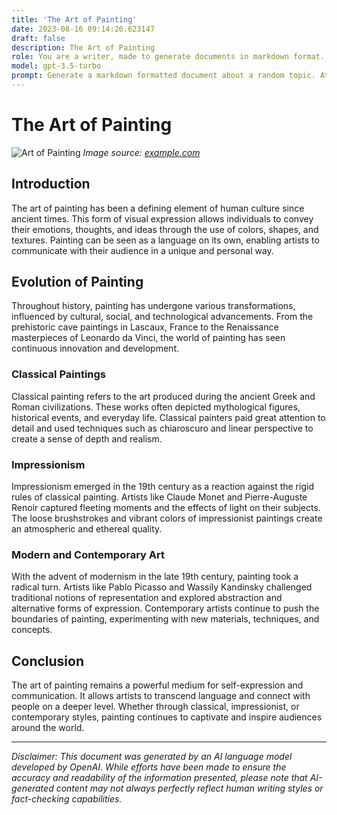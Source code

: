 ```yaml
---
title: 'The Art of Painting'
date: 2023-08-16 09:14:26.623147
draft: false
description: The Art of Painting
role: You are a writer, made to generate documents in markdown format. It is very important that all of the documents you generate are in valid markdown format.
model: gpt-3.5-turbo
prompt: Generate a markdown formatted document about a random topic. At the bottom, include a disclaimer explaining that the document was generated by you. The first line of the document should be the title. Make sure that the entire document is in proper markdown format, using a mix of various tags to make the document visually appealing.
---
```


# The Art of Painting

![Art of Painting](https://www.example.com/art-painting.jpg)
*Image source: [example.com](https://www.example.com)*

## Introduction

The art of painting has been a defining element of human culture since ancient times. This form of visual expression allows individuals to convey their emotions, thoughts, and ideas through the use of colors, shapes, and textures. Painting can be seen as a language on its own, enabling artists to communicate with their audience in a unique and personal way.

## Evolution of Painting

Throughout history, painting has undergone various transformations, influenced by cultural, social, and technological advancements. From the prehistoric cave paintings in Lascaux, France to the Renaissance masterpieces of Leonardo da Vinci, the world of painting has seen continuous innovation and development.

### Classical Paintings

Classical painting refers to the art produced during the ancient Greek and Roman civilizations. These works often depicted mythological figures, historical events, and everyday life. Classical painters paid great attention to detail and used techniques such as chiaroscuro and linear perspective to create a sense of depth and realism.

### Impressionism

Impressionism emerged in the 19th century as a reaction against the rigid rules of classical painting. Artists like Claude Monet and Pierre-Auguste Renoir captured fleeting moments and the effects of light on their subjects. The loose brushstrokes and vibrant colors of impressionist paintings create an atmospheric and ethereal quality.

### Modern and Contemporary Art

With the advent of modernism in the late 19th century, painting took a radical turn. Artists like Pablo Picasso and Wassily Kandinsky challenged traditional notions of representation and explored abstraction and alternative forms of expression. Contemporary artists continue to push the boundaries of painting, experimenting with new materials, techniques, and concepts.

## Conclusion

The art of painting remains a powerful medium for self-expression and communication. It allows artists to transcend language and connect with people on a deeper level. Whether through classical, impressionist, or contemporary styles, painting continues to captivate and inspire audiences around the world.

---

*Disclaimer: This document was generated by an AI language model developed by OpenAI. While efforts have been made to ensure the accuracy and readability of the information presented, please note that AI-generated content may not always perfectly reflect human writing styles or fact-checking capabilities.*